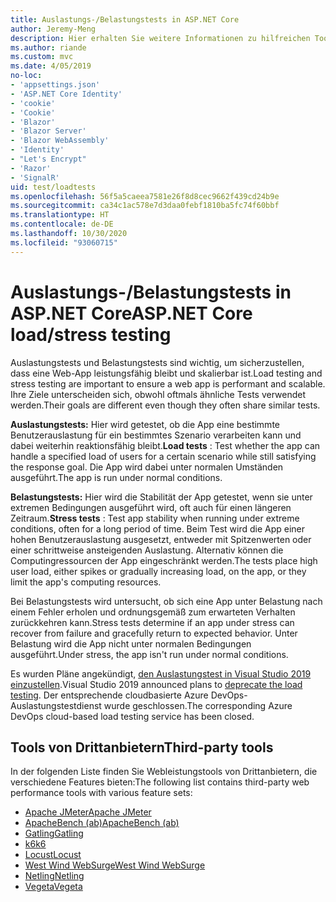 ```yaml
---
title: Auslastungs-/Belastungstests in ASP.NET Core
author: Jeremy-Meng
description: Hier erhalten Sie weitere Informationen zu hilfreichen Tools und Ansätzen für Auslastungstests und Belastungstests für ASP.NET Core-Apps.
ms.author: riande
ms.custom: mvc
ms.date: 4/05/2019
no-loc:
- 'appsettings.json'
- 'ASP.NET Core Identity'
- 'cookie'
- 'Cookie'
- 'Blazor'
- 'Blazor Server'
- 'Blazor WebAssembly'
- 'Identity'
- "Let's Encrypt"
- 'Razor'
- 'SignalR'
uid: test/loadtests
ms.openlocfilehash: 56f5a5caeea7581e26f8d8cec9662f439cd24b9e
ms.sourcegitcommit: ca34c1ac578e7d3daa0febf1810ba5fc74f60bbf
ms.translationtype: HT
ms.contentlocale: de-DE
ms.lasthandoff: 10/30/2020
ms.locfileid: "93060715"
---
```

# <a name="aspnet-core-loadstress-testing"></a><span data-ttu-id="d6df7-103">Auslastungs-/Belastungstests in ASP.NET Core</span><span class="sxs-lookup"><span data-stu-id="d6df7-103">ASP.NET Core load/stress testing</span></span>

<span data-ttu-id="d6df7-104">Auslastungstests und Belastungstests sind wichtig, um sicherzustellen, dass eine Web-App leistungsfähig bleibt und skalierbar ist.</span><span class="sxs-lookup"><span data-stu-id="d6df7-104">Load testing and stress testing are important to ensure a web app is performant and scalable.</span></span> <span data-ttu-id="d6df7-105">Ihre Ziele unterscheiden sich, obwohl oftmals ähnliche Tests verwendet werden.</span><span class="sxs-lookup"><span data-stu-id="d6df7-105">Their goals are different even though they often share similar tests.</span></span>

<span data-ttu-id="d6df7-106">**Auslastungstests:** Hier wird getestet, ob die App eine bestimmte Benutzerauslastung für ein bestimmtes Szenario verarbeiten kann und dabei weiterhin reaktionsfähig bleibt.</span><span class="sxs-lookup"><span data-stu-id="d6df7-106">**Load tests** : Test whether the app can handle a specified load of users for a certain scenario while still satisfying the response goal.</span></span> <span data-ttu-id="d6df7-107">Die App wird dabei unter normalen Umständen ausgeführt.</span><span class="sxs-lookup"><span data-stu-id="d6df7-107">The app is run under normal conditions.</span></span>

<span data-ttu-id="d6df7-108">**Belastungstests:** Hier wird die Stabilität der App getestet, wenn sie unter extremen Bedingungen ausgeführt wird, oft auch für einen längeren Zeitraum.</span><span class="sxs-lookup"><span data-stu-id="d6df7-108">**Stress tests** : Test app stability when running under extreme conditions, often for a long period of time.</span></span> <span data-ttu-id="d6df7-109">Beim Test wird die App einer hohen Benutzerauslastung ausgesetzt, entweder mit Spitzenwerten oder einer schrittweise ansteigenden Auslastung. Alternativ können die Computingressourcen der App eingeschränkt werden.</span><span class="sxs-lookup"><span data-stu-id="d6df7-109">The tests place high user load, either spikes or gradually increasing load, on the app, or they limit the app's computing resources.</span></span>

<span data-ttu-id="d6df7-110">Bei Belastungstests wird untersucht, ob sich eine App unter Belastung nach einem Fehler erholen und ordnungsgemäß zum erwarteten Verhalten zurückkehren kann.</span><span class="sxs-lookup"><span data-stu-id="d6df7-110">Stress tests determine if an app under stress can recover from failure and gracefully return to expected behavior.</span></span> <span data-ttu-id="d6df7-111">Unter Belastung wird die App nicht unter normalen Bedingungen ausgeführt.</span><span class="sxs-lookup"><span data-stu-id="d6df7-111">Under stress, the app isn't run under normal conditions.</span></span>

<span data-ttu-id="d6df7-112">Es wurden Pläne angekündigt, [den Auslastungstest in Visual Studio 2019 einzustellen](https://devblogs.microsoft.com/devops/cloud-based-load-testing-service-eol/).</span><span class="sxs-lookup"><span data-stu-id="d6df7-112">Visual Studio 2019 announced plans to [deprecate the load testing](https://devblogs.microsoft.com/devops/cloud-based-load-testing-service-eol/).</span></span> <span data-ttu-id="d6df7-113">Der entsprechende cloudbasierte Azure DevOps-Auslastungstestdienst wurde geschlossen.</span><span class="sxs-lookup"><span data-stu-id="d6df7-113">The corresponding Azure DevOps cloud-based load testing service has been closed.</span></span>

## <a name="third-party-tools"></a><span data-ttu-id="d6df7-114">Tools von Drittanbietern</span><span class="sxs-lookup"><span data-stu-id="d6df7-114">Third-party tools</span></span>

<span data-ttu-id="d6df7-115">In der folgenden Liste finden Sie Webleistungstools von Drittanbietern, die verschiedene Features bieten:</span><span class="sxs-lookup"><span data-stu-id="d6df7-115">The following list contains third-party web performance tools with various feature sets:</span></span>

* [<span data-ttu-id="d6df7-116">Apache JMeter</span><span class="sxs-lookup"><span data-stu-id="d6df7-116">Apache JMeter</span></span>](https://jmeter.apache.org/)
* [<span data-ttu-id="d6df7-117">ApacheBench (ab)</span><span class="sxs-lookup"><span data-stu-id="d6df7-117">ApacheBench (ab)</span></span>](https://httpd.apache.org/docs/2.4/programs/ab.html)
* [<span data-ttu-id="d6df7-118">Gatling</span><span class="sxs-lookup"><span data-stu-id="d6df7-118">Gatling</span></span>](https://gatling.io/)
* [<span data-ttu-id="d6df7-119">k6</span><span class="sxs-lookup"><span data-stu-id="d6df7-119">k6</span></span>](https://k6.io)
* [<span data-ttu-id="d6df7-120">Locust</span><span class="sxs-lookup"><span data-stu-id="d6df7-120">Locust</span></span>](https://locust.io/)
* [<span data-ttu-id="d6df7-121">West Wind WebSurge</span><span class="sxs-lookup"><span data-stu-id="d6df7-121">West Wind WebSurge</span></span>](https://websurge.west-wind.com/)
* [<span data-ttu-id="d6df7-122">Netling</span><span class="sxs-lookup"><span data-stu-id="d6df7-122">Netling</span></span>](https://github.com/hallatore/Netling)
* [<span data-ttu-id="d6df7-123">Vegeta</span><span class="sxs-lookup"><span data-stu-id="d6df7-123">Vegeta</span></span>](https://github.com/tsenart/vegeta)